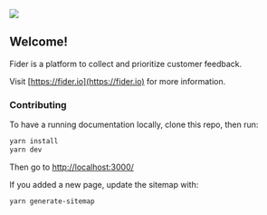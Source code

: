 ![](/static/images/logo-small.png)

## Welcome!

Fider is a platform to collect and prioritize customer feedback.

Visit [https://fider.io](https://fider.io) for more information.

### Contributing

To have a running documentation locally, clone this repo, then run:

``` bash
yarn install
yarn dev
```

Then go to <http://localhost:3000/>

If you added a new page, update the sitemap with:

``` bash
yarn generate-sitemap
```
